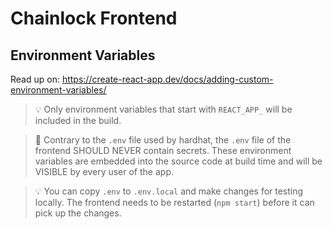 # Chainlock Frontend

## Environment Variables

Read up on: https://create-react-app.dev/docs/adding-custom-environment-variables/

> 💡 Only environment variables that start with `REACT_APP_` will be included in the build.

> 🚨 Contrary to the `.env` file used by hardhat, the `.env` file of the frontend SHOULD NEVER contain secrets.
> These environment variables are embedded into the source code at build time and will be VISIBLE by every user of the app.

> 💡 You can copy `.env` to `.env.local` and make changes for testing locally. The frontend needs to be restarted (`npm start`) before it can pick up the changes.
